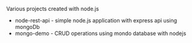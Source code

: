 Various projects created with node.js

* node-rest-api - simple node.js application with express api using mongoDb
* mongo-demo - CRUD operations using mondo database with nodejs